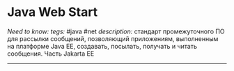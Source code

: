 # Java Web Start
*Need to know:*
*tegs:* #java #net 
*description:* стандарт промежуточного ПО для рассылки сообщений, позволяющий приложениям, выполненным на платформе Java EE, создавать, посылать, получать и читать сообщения. Часть Jakarta EE

---
## 